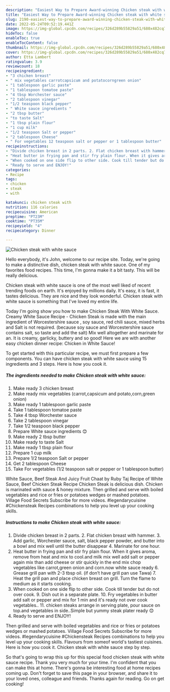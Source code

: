 ```yaml
---
description: "Easiest Way to Prepare Award-winning Chicken steak with white sauce"
title: "Easiest Way to Prepare Award-winning Chicken steak with white sauce"
slug: 2190-easiest-way-to-prepare-award-winning-chicken-steak-with-white-sauce
date: 2022-05-24T09:52:19.441Z
image: https://img-global.cpcdn.com/recipes/326d289b55829a51/680x482cq70/chicken-steak-with-white-sauce-recipe-main-photo.jpg
hideToc: false
enableToc: true
enableTocContent: false
thumbnail: https://img-global.cpcdn.com/recipes/326d289b55829a51/680x482cq70/chicken-steak-with-white-sauce-recipe-main-photo.jpg
cover: https://img-global.cpcdn.com/recipes/326d289b55829a51/680x482cq70/chicken-steak-with-white-sauce-recipe-main-photo.jpg
author: Etta Lambert
ratingvalue: 3.9
reviewcount: 18
recipeingredient:
- "3 chicken breast"
- " mix vegetables carrotcapsicum and potatocorngreen onion"
- "1 tablespoon garlic paste"
- "1 tablespoon tomatoe paste"
- "4 tbsp Worchester sauce"
- "2 tablespoon vinegar"
- "1/2 teaspoon black pepper"
- " White sauce ingredients "
- "2 tbsp butter"
- "to taste Salt"
- "1 tbsp plain flour"
- "1 cup milk"
- "1/2 teaspoon Salt or pepper"
- "2 tablespoon Cheese"
- " For vegetables 12 teaspoon salt or pepper or 1 tablespoon butter"
recipeinstructions:
- "Divide chicken breast in 2 parts. 2. Flat chicken breast with hammer. 3. Add garlic, Worchester sauce, salt, black pepper powder, and butter into a bowl and mix well until the butter disappear 4. Marinate for one hour."
- "Heat butter in frying pan and stir fry plain flour. When it gives aroma, remove from heat and mix to cool.and milk mix well add salt or pepper again mix than add cheese or stir quickly in the end mix chop vegetables like carrot,green onion and corn.now white sauce ready 6. Grease grill pan with 2-3 tbsp oil. (if don’t have grill pan use Tawa) 7. Heat the grill pan and place chicken breast on grill. Turn the flame to medium as it starts cooking."
- "When cooked on one side flip to other side. Cook till tender but do not over cook. 9. Dish out in a separate plate. 10. Fry vegetables in butter add salt or pepper and mix for 1 min and it&#39;s ready not over cook vegetables.. 11. chicken steaks arrange in serving plate, pour sauce on top.and vegetables in side..Simple but yummy steak plater ready 😊"
- "Ready to serve and ENJOY!"
categories:
- Recipe
tags:
- chicken
- steak
- with

katakunci: chicken steak with 
nutrition: 116 calories
recipecuisine: American
preptime: "PT23M"
cooktime: "PT35M"
recipeyield: "4"
recipecategory: Dinner

---
```



![Chicken steak with white sauce](https://img-global.cpcdn.com/recipes/326d289b55829a51/680x482cq70/chicken-steak-with-white-sauce-recipe-main-photo.jpg)

Hello everybody, it's John, welcome to our recipe site. Today, we're going to make a distinctive dish, chicken steak with white sauce. One of my favorites food recipes. This time, I'm gonna make it a bit tasty. This will be really delicious.

Chicken steak with white sauce is one of the most well liked of recent trending foods on earth. It's enjoyed by millions daily. It's easy, it is fast, it tastes delicious. They are nice and they look wonderful. Chicken steak with white sauce is something that I've loved my entire life.

Today I&#39;m going show you how to make Chicken Steak With White Sauce. Creamy White Sauce Recipe - Chicken Steak is made with the main ingredient of Worcestershire sauce , soy sauce, red chili sauce, mixed herbs and Salt is not required. (because soy sauce and Worcestershire sauce contains salt, so taste and add the salt) Mix well altogether and marinate for an. It is creamy, garlicky, buttery and so good! Here we are with another easy chicken dinner recipe: Chicken in White Sauce!


To get started with this particular recipe, we must first prepare a few components. You can have chicken steak with white sauce using 15 ingredients and 3 steps. Here is how you cook it.

<!--inarticleads1-->

##### The ingredients needed to make Chicken steak with white sauce:

1. Make ready 3 chicken breast
1. Make ready  mix vegetables (carrot,capsicum and potato,corn,green onion)
1. Make ready 1 tablespoon garlic paste
1. Take 1 tablespoon tomatoe paste
1. Take 4 tbsp Worchester sauce
1. Take 2 tablespoon vinegar
1. Take 1/2 teaspoon black pepper
1. Prepare  White sauce ingredients 😊
1. Make ready 2 tbsp butter
1. Make ready to taste Salt
1. Make ready 1 tbsp plain flour
1. Prepare 1 cup milk
1. Prepare 1/2 teaspoon Salt or pepper
1. Get 2 tablespoon Cheese
1. Take  For vegetables (1/2 teaspoon salt or pepper or 1 tablespoon butter)


White Sauce, Beef Steak And Juicy Fruit Chaat by Ruby Taj Recipe of White Sauce, Beef Chicken Steak Recipe Chicken Steak is delicious dish. Chicken is marinated with sauce & honey mixture. Then grilled and serve with boiled vegetables and rice or fries or potatoes wedges or mashed potatoes. Village Food Secrets Subscribe for more videos. #legendarycuisine #Chickensteak Recipes combinations to help you level up your cooking skills. 

<!--inarticleads2-->

##### Instructions to make Chicken steak with white sauce:

1. Divide chicken breast in 2 parts. 2. Flat chicken breast with hammer. 3. Add garlic, Worchester sauce, salt, black pepper powder, and butter into a bowl and mix well until the butter disappear 4. Marinate for one hour.
1. Heat butter in frying pan and stir fry plain flour. When it gives aroma, remove from heat and mix to cool.and milk mix well add salt or pepper again mix than add cheese or stir quickly in the end mix chop vegetables like carrot,green onion and corn.now white sauce ready 6. Grease grill pan with 2-3 tbsp oil. (if don’t have grill pan use Tawa) 7. Heat the grill pan and place chicken breast on grill. Turn the flame to medium as it starts cooking.
1. When cooked on one side flip to other side. Cook till tender but do not over cook. 9. Dish out in a separate plate. 10. Fry vegetables in butter add salt or pepper and mix for 1 min and it&#39;s ready not over cook vegetables.. 11. chicken steaks arrange in serving plate, pour sauce on top.and vegetables in side..Simple but yummy steak plater ready 😊
1. Ready to serve and ENJOY!

Then grilled and serve with boiled vegetables and rice or fries or potatoes wedges or mashed potatoes. Village Food Secrets Subscribe for more videos. #legendarycuisine #Chickensteak Recipes combinations to help you level up your cooking skills. Flavours from someof world&#39;s tastiest cuisines. Here is how you cook it. Chicken steak with white sauce step by step. 

So that's going to wrap this up for this special food chicken steak with white sauce recipe. Thank you very much for your time. I'm confident that you can make this at home. There's gonna be interesting food at home recipes coming up. Don't forget to save this page in your browser, and share it to your loved ones, colleague and friends. Thanks again for reading. Go on get cooking!
